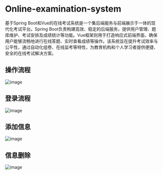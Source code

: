 # Online-examination-system
基于Spring Boot和Vue的在线考试系统是一个集后端服务与前端展示于一体的现代化考试平台。Spring Boot负责构建高效、稳定的后端服务，提供用户管理、题库维护、考试安排及成绩统计等功能。Vue框架则用于打造响应式前端界面，确保用户能够流畅地进行在线答题、实时查看成绩等操作。该系统旨在提升考试效率与公平性，通过自动化组卷、在线监考等特性，为教育机构和个人学习者提供便捷、安全的在线考试解决方案。
## 操作流程
![image](https://github.com/user-attachments/assets/8e93d011-c662-47cf-9199-ef9b240bb197)
## 登录流程
![image](https://github.com/user-attachments/assets/65246838-c331-4535-ba6f-05a76279a28b)
## 添加信息
![image](https://github.com/user-attachments/assets/2c1280bc-a676-4f82-a699-e203a3a3e218)
## 信息删除
![image](https://github.com/user-attachments/assets/b4b793cf-c2cd-491f-a4c0-0fc86eaa8343)
